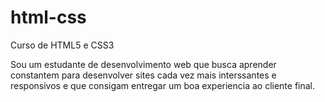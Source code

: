 # html-css
 Curso de HTML5 e CSS3
 
 Sou um estudante de desenvolvimento web que busca aprender constantem para desenvolver sites cada vez mais 
 interssantes e responsivos e que consigam entregar um boa experiencia ao cliente final.
